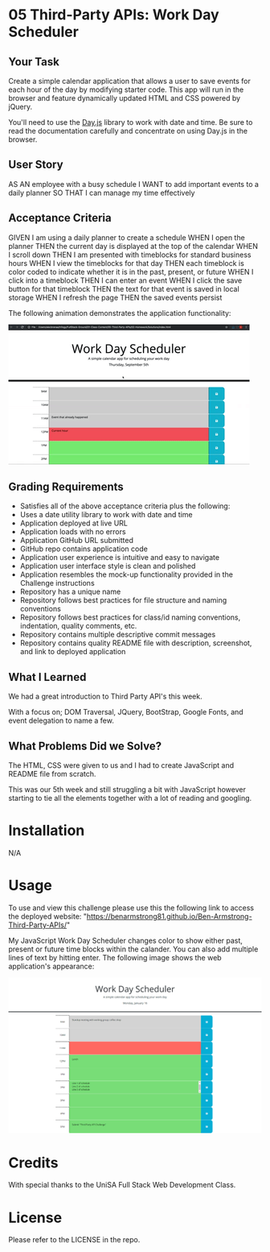 # 05 Third-Party APIs: Work Day Scheduler

## Your Task

Create a simple calendar application that allows a user to save events for each hour of the day by modifying starter code. This app will run in the browser and feature dynamically updated HTML and CSS powered by jQuery.

You'll need to use the [Day.js](https://day.js.org/en/) library to work with date and time. Be sure to read the documentation carefully and concentrate on using Day.js in the browser.

## User Story
AS AN employee with a busy schedule
I WANT to add important events to a daily planner
SO THAT I can manage my time effectively

## Acceptance Criteria
GIVEN I am using a daily planner to create a schedule
WHEN I open the planner
THEN the current day is displayed at the top of the calendar
WHEN I scroll down
THEN I am presented with timeblocks for standard business hours
WHEN I view the timeblocks for that day
THEN each timeblock is color coded to indicate whether it is in the past, present, or future
WHEN I click into a timeblock
THEN I can enter an event
WHEN I click the save button for that timeblock
THEN the text for that event is saved in local storage
WHEN I refresh the page
THEN the saved events persist

The following animation demonstrates the application functionality:

<!-- @TODO: create ticket to review/update image) -->
![A user clicks on slots on the color-coded calendar and edits the events.](./images/05-third-party-apis-homework-demo.gif)

## Grading Requirements
* Satisfies all of the above acceptance criteria plus the following:
* Uses a date utility library to work with date and time
* Application deployed at live URL
* Application loads with no errors
* Application GitHub URL submitted
* GitHub repo contains application code
* Application user experience is intuitive and easy to navigate
* Application user interface style is clean and polished
* Application resembles the mock-up functionality provided in the Challenge instructions
* Repository has a unique name
* Repository follows best practices for file structure and naming conventions
* Repository follows best practices for class/id naming conventions, indentation, quality comments, etc.
* Repository contains multiple descriptive commit messages
* Repository contains quality README file with description, screenshot, and link to deployed application

## What I Learned
We had a great introduction to Third Party API's this week. 

With a focus on; DOM Traversal, JQuery, BootStrap, Google Fonts, and event delegation to name a few. 

## What Problems Did we Solve?
The HTML, CSS were given to us and I had to create JavaScript and README file from scratch. 
  
This was our 5th week and still struggling a bit with JavaScript however starting to tie all the elements together with a lot of reading and googling.

# Installation

N/A

# Usage
To use and view this challenge please use this the following link to access the deployed website: "https://benarmstrong81.github.io/Ben-Armstrong-Third-Party-APIs/" 

My JavaScript Work Day Scheduler changes color to show either past, present or future time blocks within the calander. You can also add multiple lines of text by hitting enter.
The following image shows the web application's appearance:

![My Web Development Portfolio webpage includes a navigation bar, a professional head shot image, multiple links (placeholders at this stage) to projects completed within the UniSA Full Stack Web Development course, and working links to contact me - even download an updated resume.](./images/BenArmstrong-Third-Party-Web-API-Challenge-WorkingScreenShot.png)

# Credits
With special thanks to the UniSA Full Stack Web Development Class.

# License

Please refer to the LICENSE in the repo.